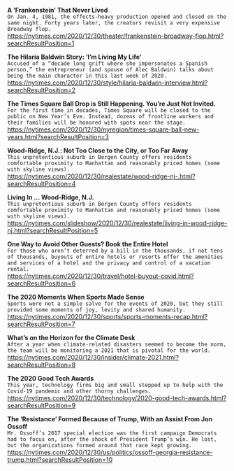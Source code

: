 **A ‘Frankenstein’ That Never Lived**\
`On Jan. 4, 1981, the effects-heavy production opened and closed on the same night. Forty years later, the creators revisit a very expensive Broadway flop.`\
https://nytimes.com/2020/12/30/theater/frankenstein-broadway-flop.html?searchResultPosition=1

**The Hilaria Baldwin Story: ‘I’m Living My Life’**\
`Accused of a “decade long grift where she impersonates a Spanish person,” the entrepreneur (and spouse of Alec Baldwin) talks about being the main character in this last week of 2020.`\
https://nytimes.com/2020/12/30/style/hilaria-baldwin-interview.html?searchResultPosition=2

**The Times Square Ball Drop is Still Happening. You’re Just Not Invited.**\
`For the first time in decades, Times Square will be closed to the public on New Year’s Eve. Instead, dozens of frontline workers and their families will be honored with spots near the stage.`\
https://nytimes.com/2020/12/30/nyregion/times-square-ball-new-years.html?searchResultPosition=3

**Wood-Ridge, N.J.: Not Too Close to the City, or Too Far Away**\
`This unpretentious suburb in Bergen County offers residents comfortable proximity to Manhattan and reasonably priced homes (some with skyline views).`\
https://nytimes.com/2020/12/30/realestate/wood-ridge-nj-.html?searchResultPosition=4

**Living In ... Wood-Ridge, N.J.**\
`This unpretentious suburb in Bergen County offers residents comfortable proximity to Manhattan and reasonably priced homes (some with skyline views).`\
https://nytimes.com/slideshow/2020/12/30/realestate/living-in-wood-ridge-nj.html?searchResultPosition=5

**One Way to Avoid Other Guests? Book the Entire Hotel**\
`For those who aren’t deterred by a bill in the thousands, if not tens of thousands, buyouts of entire hotels or resorts offer the amenities and services of a hotel and the privacy and control of a vacation rental.`\
https://nytimes.com/2020/12/30/travel/hotel-buyout-covid.html?searchResultPosition=6

**The 2020 Moments When Sports Made Sense**\
`Sports were not a simple salve for the events of 2020, but they still provided some moments of joy, levity and shared humanity.`\
https://nytimes.com/2020/12/30/sports/sports-moments-recap.html?searchResultPosition=7

**What’s on the Horizon for the Climate Desk**\
`After a year when climate-related disasters seemed to become the norm, the team will be monitoring a 2021 that is pivotal for the world.`\
https://nytimes.com/2020/12/30/insider/climate-2021.html?searchResultPosition=8

**The 2020 Good Tech Awards**\
`This year, technology firms big and small stepped up to help with the Covid-19 pandemic and other thorny challenges.`\
https://nytimes.com/2020/12/30/technology/2020-good-tech-awards.html?searchResultPosition=9

**The ‘Resistance’ Formed Because of Trump, With an Assist From Jon Ossoff**\
`Mr. Ossoff’s 2017 special election was the first campaign Democrats had to focus on, after the shock of President Trump’s win. He lost, but the organizations formed around that race kept growing.`\
https://nytimes.com/2020/12/30/us/politics/ossoff-georgia-resistance-trump.html?searchResultPosition=10

